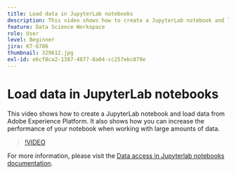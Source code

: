 ```yaml
---
title: Load data in JupyterLab notebooks
description: This video shows how to create a JupyterLab notebook and load data from Adobe Experience Platform. It also shows how you can increase the performance of your notebook when working with large amounts of data.
feature: Data Science Workspace
role: User
level: Beginner
jira: KT-6786
thumbnail: 329612.jpg
exl-id: e6cf8ca2-1387-4877-8a04-cc257ebc879e
---
```

# Load data in JupyterLab notebooks

This video shows how to create a JupyterLab notebook and load data from Adobe Experience Platform. It also shows how you can increase the performance of your notebook when working with large amounts of data.

>[!VIDEO](https://video.tv.adobe.com/v/329612?quality=12&learn=on)

For more information, please visit the [Data access in Jupyterlab notebooks documentation](https://experienceleague.adobe.com/docs/experience-platform/data-science-workspace/jupyterlab/access-notebook-data.html).